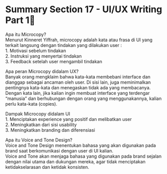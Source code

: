 # Summary Section 17 - UI/UX Writing Part 1:rocket:
<p>
Apa itu Microcopy? <br>
Menurut Kinneret Yiffrah, microcopy adalah kata atau frasa di UI yang terkait langsung dengan tindakan yang dilakukan user : <br>
1. Motivasi sebelum tindakan<br>
2. Instruksi yang menyertai tindakan<br>
3. Feedback setelah user mengambil tindakan<br>
<p>
</p>
Apa peran Microcopy didalam UX? <br>
Banyak orang mengklaim bahwa kata-kata membebani interface dan dianggap sebagai ancaman oleh user. Di sisi lain, juga meminimalkan pentingnya kata-kata dan menegaskan tidak ada yang membacanya.
<br>
Dengan kata lain, jika kalian ingin membuat
interface yang terdengar “manusia” dan berhubungan dengan orang yang menggunakannya, kalian perlu kata-kata (copies).
<p>
</p>
Dampak Microcopy didalam UI <br>
1. Menciptakan experience yang positif dan melibatkan user<br>
2. Meningkatkan dari sisi usability<br>
3. Meningkatkan branding dan diferensiasi<br>
<p>
</p>
Apa itu Voice and Tone Design? <br>
Voice and Tone Design menentukan bahasa yang akan digunakan pada brand saat berkomunikasi dengan user di UI kalian.<br>
Voice and Tone akan menjaga bahasa yang digunakan pada brand sejalan dengan nilai utama dan dukungan mereka, agar tidak menciptakan ketidakselarasan dan ketidak konsisten.
